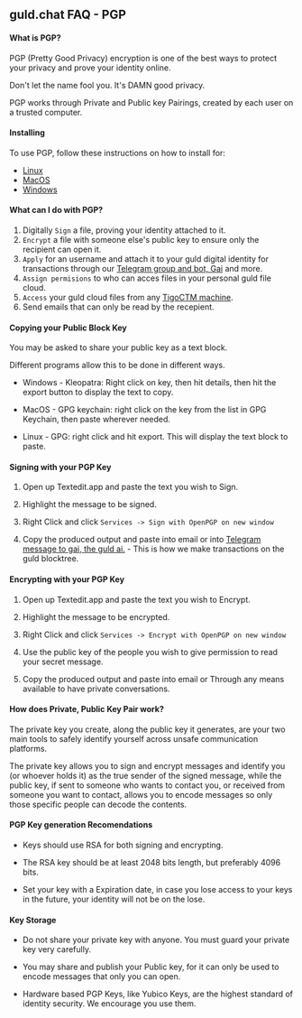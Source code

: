 ## guld.chat FAQ - PGP

#### What is PGP?

PGP (Pretty Good Privacy) encryption is one of the best ways to protect your privacy and prove your identity online.

Don't let the name fool you. It's DAMN good privacy.

PGP works through Private and Public key Pairings, created by each user on a trusted computer.

#### Installing

To use PGP, follow these instructions on how to install for: 
* [Linux](http://guld.email/2-installation/2-Linux.html) 
* [MacOS](http://guld.email/2-installation/3-MacOS.html)  
* [Windows](http://guld.email/2-installation/4-Windows.html) 


#### What can I do with PGP?

1. Digitally `Sign` a file, proving your identity attached to it. 
2. `Encrypt` a file with someone else's public key to ensure only the recipient can open it.
3. `Apply` for an username and attach it to your guld digital identity for transactions through our [Telegram group and bot, Gai](http://guld.chat) and more.
4. `Assign permisions` to who can acces files in your personal guld file cloud. 
5. `Access` your guld cloud files from any [TigoCTM machine](https://tigoctm.com).
6. Send emails that can only be read by the recepient.


#### Copying your Public Block Key

You may be asked to share your public key as a text block. 

Different programs allow this to be done in different ways.

  * Windows - Kleopatra: Right click on key, then hit details, then hit the export button to display the text to copy.
  
  * MacOS - GPG keychain: right click on the key from the list in GPG Keychain, then paste wherever needed.

  * Linux - GPG: right click and hit export. This will display the text block to paste.
  
  

#### Signing with your PGP Key

1. Open up Textedit.app and paste the text you wish to Sign.

2. Highlight the message to be signed.

3. Right Click and click `Services -> Sign with OpenPGP on new window`

4. Copy the produced output and paste into email or into [Telegram message to gai, the guld ai.](http://guld.chat)  - This is how we make transactions on the guld blocktree.

#### Encrypting with your PGP Key

1. Open up Textedit.app and paste the text you wish to Encrypt.

2. Highlight the message to be encrypted.

3. Right Click and click `Services -> Encrypt with OpenPGP on new window`

4. Use the public key of the people you wish to give permission to read your secret message.

5. Copy the produced output and paste into email or Through any means available to have private conversations.


  
  

#### How does Private, Public Key Pair work?

The private key you create, along the public key it generates, are your two main tools to safely identify yourself across unsafe communication platforms.

The private key allows you to sign and encrypt messages and identify you (or whoever holds it) as the true sender of the signed message, while the public key, if sent to someone who wants to contact you, or received from someone you want to contact, allows you to encode messages so only those specific people can decode the contents.



#### PGP Key generation Recomendations

 * Keys should use RSA for both signing and encrypting.

 * The RSA key should be at least 2048 bits length, but preferably 4096 bits.

 * Set your key with a Expiration date, in case you lose access to your keys in the future, your identity will not be on the lose.

#### Key Storage

* Do not share your private key with anyone. You must guard your private key very carefully.

* You may share and publish your Public key, for it can only be used to encode messages that only you can open.

* Hardware based PGP Keys, like Yubico Keys, are the highest standard of identity security. We encourage you use them.
